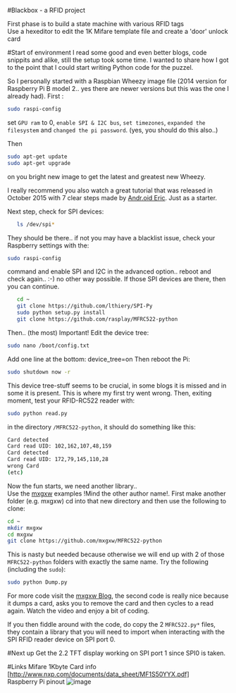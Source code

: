 #Blackbox - a RFID project

First phase is to build a state machine with various RFID tags<br>
Use a hexeditor to edit the 1K Mifare template file and create a 'door' unlock card

#Start of environment
I read some good and even better blogs, code snippits and alike, still the setup took some time.
I wanted to share how I got to the point that I could start writing Python code for the puzzel. <br>

So I personally started with a Raspbian Wheezy image file (2014 version for Raspberry Pi B model 2.. yes there are newer versions but this was the one I already had).
First :  
```bash
sudo raspi-config 
```
set `GPU ram` to 0, `enable SPI & I2C bus`, `set timezones`, `expanded the filesystem` and `changed the pi password`.
(yes, you should do this also..)

Then 
```bash
sudo apt-get update
sudo apt-get upgrade
```
on you bright new image to get the latest and greatest new Wheezy.

I really recommend you also watch a great tutorial that was released in October 2015 with 7 clear steps made by [Andr.oid Eric](https://www.youtube.com/watch?v=LGs048l6kbQ&list=PLP7qPet500dcE-zP_-EVEisi7N1Lh4Ekk). Just as a starter. <br> 

Next step, check for SPI devices:
```bash
   ls /dev/spi* 
```
They should be there.. if not you may have a blacklist issue, check your Raspberry settings with the:
```bash
sudo raspi-config
```
command and enable SPI and I2C in the advanced option.. reboot and check again.. :-) no other way possible.
If those SPI devices are there, then you can continue.
```bash   
   cd ~
   git clone https://github.com/lthiery/SPI-Py
   sudo python setup.py install
   git clone https://github.com/rasplay/MFRC522-python
```
Then.. (the most) Important! Edit the device tree:
```bash
sudo nano /boot/config.txt
```
Add one line at the bottom:  device_tree=on
Then reboot the Pi:
```bash
sudo shutdown now -r
```
This device tree-stuff seems to be crucial, in some blogs it is missed and in some it is present. 
This is where my first try went wrong.
Then, exiting moment, test your RFID-RC522 reader with:
```bash
sudo python read.py
```
in the directory `/MFRC522-python`, it should do something like this:
```bash
Card detected
Card read UID: 102,162,107,48,159
Card detected
Card read UID: 172,79,145,110,28
wrong Card
(etc)
```
Now the fun starts, we need another library.. <br>
Use the [mxgxw](https://github.com/mxgxw/MFRC522-python) examples !Mind the other author name!.
First make another folder (e.g. mxgxw) cd into that new directory and then use the following to clone:
```bash
cd ~
mkdir mxgxw
cd mxgxw
git clone https://github.com/mxgxw/MFRC522-python
```
This is nasty but needed because otherwise we will end up with 2 of those `MFRC522-python` folders with exactly the same name.
Try the following (including the `sudo`):
```bash
sudo python Dump.py
```
For more code visit  the [mxgxw Blog](http://helloraspberrypi.blogspot.nl/2015/10/raspberry-pi-python-mxgxwmfrc522-python.html), the second code is really nice because it dumps a card, asks you to remove the card and then cycles to a read again. Watch the video and enjoy a bit of coding.<br>

If you then fiddle around with the code, do copy the 2 `MFRC522.py*` files, they contain a library that you will need to import when interacting with the SPI RFID reader device on SPI port 0.

#Next up
Get the 2.2 TFT display working on SPI port 1 since SPI0 is taken.

#Links
Mifare 1Kbyte Card info [http://www.nxp.com/documents/data_sheet/MF1S50YYX.pdf] <br>
Raspberry Pi pinout ![image](http://pingig.com/sites/default/files/raspberrypirev2pinout.jpg)
